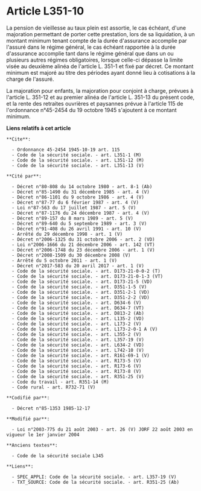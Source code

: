 # Article L351-10

La pension de vieillesse au taux plein est assortie, le cas échéant, d'une majoration permettant de porter cette prestation,
lors de sa liquidation, à un montant minimum tenant compte de la durée d'assurance accomplie par l'assuré dans le régime
général, le cas échéant rapportée à la durée d'assurance accomplie tant dans le régime général que dans un ou plusieurs
autres régimes obligatoires, lorsque celle-ci dépasse la limite visée au deuxième alinéa de l'article L. 351-1 et fixé par
décret. Ce montant minimum est majoré au titre des périodes ayant donné lieu à cotisations à la charge de l'assuré.

La majoration pour enfants, la majoration pour conjoint à charge, prévues à l'article L. 351-12 et au premier alinéa de
l'article L. 351-13 du présent code, et la rente des retraites ouvrières et paysannes prévue à l'article 115 de l'ordonnance
n°45-2454 du 19 octobre 1945 s'ajoutent à ce montant minimum.

**Liens relatifs à cet article**

	**Cite**:

	  - Ordonnance 45-2454 1945-10-19 art. 115
	  - Code de la sécurité sociale. - art. L351-1 (M)
	  - Code de la sécurité sociale. - art. L351-12 (M)
	  - Code de la sécurité sociale. - art. L351-13 (V)

	**Cité par**:

	  - Décret n°80-808 du 14 octobre 1980 - art. 8-1 (Ab)
	  - Décret n°85-1490 du 31 décembre 1985 - art. 4 (V)
	  - Décret n°86-1101 du 9 octobre 1986 - art. 4 (V)
	  - Décret n°87-77 du 6 février 1987 - art. 4 (V)
	  - Loi n°87-563 du 17 juillet 1987 - art. 5 (V)
	  - Décret n°87-1176 du 24 décembre 1987 - art. 4 (V)
	  - Décret n°89-157 du 8 mars 1989 - art. 5 (V)
	  - Décret n°89-640 du 5 septembre 1989 - art. 3 (V)
	  - Décret n°91-408 du 26 avril 1991 - art. 10 (V)
	  - Arrêté du 29 décembre 1998 - art. 1 (V)
	  - Décret n°2006-1325 du 31 octobre 2006 - art. 2 (VD)
	  - Loi n°2006-1666 du 21 décembre 2006 - art. 142 (VT)
	  - Décret n°2006-1748 du 23 décembre 2006 - art. 1 (V)
	  - Décret n°2008-1509 du 30 décembre 2008 (V)
	  - Arrêté du 5 octobre 2011 - art. 1 (V)
	  - Décret n°2017-583 du 20 avril 2017 - art. 1 (V)
	  - Code de la sécurité sociale. - art. D173-21-0-0-2 (T)
	  - Code de la sécurité sociale. - art. D173-21-0-1-3 (VT)
	  - Code de la sécurité sociale. - art. D173-21-5 (VD)
	  - Code de la sécurité sociale. - art. D351-1-5 (V)
	  - Code de la sécurité sociale. - art. D351-2-1 (VD)
	  - Code de la sécurité sociale. - art. D351-2-2 (VD)
	  - Code de la sécurité sociale. - art. D634-6 (V)
	  - Code de la sécurité sociale. - art. D634-7 (VT)
	  - Code de la sécurité sociale. - art. D813-2 (Ab)
	  - Code de la sécurité sociale. - art. L135-2 (VD)
	  - Code de la sécurité sociale. - art. L173-2 (V)
	  - Code de la sécurité sociale. - art. L173-2-0-1 A (V)
	  - Code de la sécurité sociale. - art. L355-2 (V)
	  - Code de la sécurité sociale. - art. L357-19 (V)
	  - Code de la sécurité sociale. - art. L634-2 (VD)
	  - Code de la sécurité sociale. - art. L742-10 (V)
	  - Code de la sécurité sociale. - art. R161-69-1 (V)
	  - Code de la sécurité sociale. - art. R173-5 (V)
	  - Code de la sécurité sociale. - art. R173-6 (V)
	  - Code de la sécurité sociale. - art. R173-8 (V)
	  - Code de la sécurité sociale. - art. R351-25 (V)
	  - Code du travail - art. R351-14 (M)
	  - Code rural - art. R732-71 (V)

	**Codifié par**:

	  - Décret n°85-1353 1985-12-17

	**Modifié par**:

	  - Loi n°2003-775 du 21 août 2003 - art. 26 (V) JORF 22 août 2003 en vigueur le 1er janvier 2004

	**Anciens textes**:

	  - Code de la sécurité sociale L345

	**Liens**:

	  - SPEC_APPLI: Code de la sécurité sociale. - art. L357-19 (V)
	  - TXT_SOURCE: Code de la sécurité sociale. - art. R351-25 (Ab)

